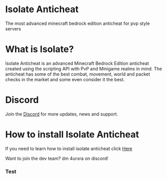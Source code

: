 # Isolate Anticheat
The most advanced minecraft bedrock edition anticheat for pvp style servers

# What is Isolate?
Isolate Anticheat is an advanced Minecraft Bedrock Edition anticheat created using the scripting API with PvP and Minigame realms in mind. The anticheat has some of the best combat, movement, world and packet checks in the market and some even consider it the best.

# Discord
Join the [Discord](https://discord.gg/YQXUXMHwbM) for more updates, news and support.


# How to install Isolate Anticheat
If you need to learn how to install isolate anticheat click [Here](https://github.com/Dream23322/Isolate-Anticheat/blob/main/hti.md)



Want to join the dev team? dm 4urxra on discord!


### Test
